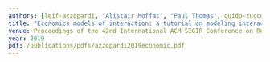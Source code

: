 ```yaml
---
authors: [leif-azzopardi, "Alistair Moffat", "Paul Thomas", guido-zuccon]
title: "Economics models of interaction: a tutorial on modeling interaction using economics"
venue: Proceedings of the 42nd International ACM SIGIR Conference on Research and Development in Information Retrieval (SIGIR ’19)
year: 2019
pdf: /publications/pdfs/azzopardi2019economic.pdf
---
```

